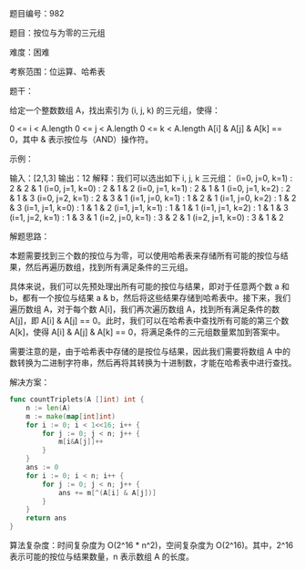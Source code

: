 题目编号：982

题目：按位与为零的三元组

难度：困难

考察范围：位运算、哈希表

题干：

给定一个整数数组 A，找出索引为 (i, j, k) 的三元组，使得：

0 <= i < A.length
0 <= j < A.length
0 <= k < A.length
A[i] & A[j] & A[k] == 0，其中 & 表示按位与（AND）操作符。
 

示例：

输入：[2,1,3]
输出：12
解释：我们可以选出如下 i, j, k 三元组：
(i=0, j=0, k=1) : 2 & 2 & 1
(i=0, j=1, k=0) : 2 & 1 & 2
(i=0, j=1, k=1) : 2 & 1 & 1
(i=0, j=1, k=2) : 2 & 1 & 3
(i=0, j=2, k=1) : 2 & 3 & 1
(i=1, j=0, k=1) : 1 & 2 & 1
(i=1, j=0, k=2) : 1 & 2 & 3
(i=1, j=1, k=0) : 1 & 1 & 2
(i=1, j=1, k=1) : 1 & 1 & 1
(i=1, j=1, k=2) : 1 & 1 & 3
(i=1, j=2, k=1) : 1 & 3 & 1
(i=2, j=0, k=1) : 3 & 2 & 1
(i=2, j=1, k=0) : 3 & 1 & 2

解题思路：

本题需要找到三个数的按位与为零，可以使用哈希表来存储所有可能的按位与结果，然后再遍历数组，找到所有满足条件的三元组。

具体来说，我们可以先预处理出所有可能的按位与结果，即对于任意两个数 a 和 b，都有一个按位与结果 a & b，然后将这些结果存储到哈希表中。接下来，我们遍历数组 A，对于每个数 A[i]，我们再次遍历数组 A，找到所有满足条件的数 A[j]，即 A[i] & A[j] == 0。此时，我们可以在哈希表中查找所有可能的第三个数 A[k]，使得 A[i] & A[j] & A[k] == 0，将满足条件的三元组数量累加到答案中。

需要注意的是，由于哈希表中存储的是按位与结果，因此我们需要将数组 A 中的数转换为二进制字符串，然后再将其转换为十进制数，才能在哈希表中进行查找。

解决方案：

```go
func countTriplets(A []int) int {
    n := len(A)
    m := make(map[int]int)
    for i := 0; i < 1<<16; i++ {
        for j := 0; j < n; j++ {
            m[i&A[j]]++
        }
    }
    ans := 0
    for i := 0; i < n; i++ {
        for j := 0; j < n; j++ {
            ans += m[^(A[i] & A[j])]
        }
    }
    return ans
}
```

算法复杂度：时间复杂度为 O(2^16 * n^2)，空间复杂度为 O(2^16)。其中，2^16 表示可能的按位与结果数量，n 表示数组 A 的长度。
